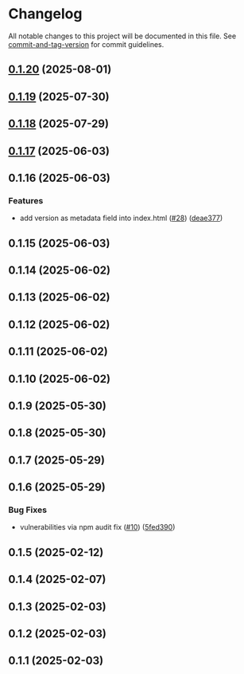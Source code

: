 # Changelog

All notable changes to this project will be documented in this file. See [commit-and-tag-version](https://github.com/absolute-version/commit-and-tag-version) for commit guidelines.

## [0.1.20](https://github.com/vkairy/react-counter-app/compare/v0.1.19...v0.1.20) (2025-08-01)

## [0.1.19](https://github.com/vkairy/react-counter-app/compare/v0.1.18...v0.1.19) (2025-07-30)

## [0.1.18](https://github.com/vkairy/react-counter-app/compare/v0.1.17...v0.1.18) (2025-07-29)

## [0.1.17](https://github.com/vkairy/react-counter-app/compare/v0.1.16...v0.1.17) (2025-06-03)

## 0.1.16 (2025-06-03)


### Features

* add version as metadata field into index.html ([#28](https://github.com/vkairy/react-counter-app/issues/28)) ([deae377](https://github.com/vkairy/react-counter-app/commit/deae3770d92c815e846bd9bebf626013ade7e0d9))

## 0.1.15 (2025-06-03)

## 0.1.14 (2025-06-02)

## 0.1.13 (2025-06-02)

## 0.1.12 (2025-06-02)

## 0.1.11 (2025-06-02)

## 0.1.10 (2025-06-02)

## 0.1.9 (2025-05-30)

## 0.1.8 (2025-05-30)

## 0.1.7 (2025-05-29)

## 0.1.6 (2025-05-29)


### Bug Fixes

* vulnerabilities via npm audit fix ([#10](https://github.com/vkairy/react-counter-app/issues/10)) ([5fed390](https://github.com/vkairy/react-counter-app/commit/5fed390ade0b7344e426abc54b276ddbc067cfb6))

## 0.1.5 (2025-02-12)

## 0.1.4 (2025-02-07)

## 0.1.3 (2025-02-03)

## 0.1.2 (2025-02-03)

## 0.1.1 (2025-02-03)
